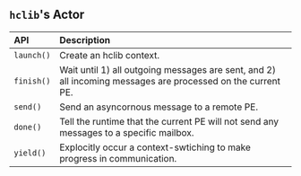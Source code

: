 ## `hclib`'s Actor

| API                  | Description |
| :-                   | :-   |
| `launch()`           | Create an hclib context. |
| `finish()`           | Wait until 1) all outgoing messages are sent, and 2) all incoming messages are processed on the current PE. |
| `send()`             | Send an asyncornous message to a remote PE.  |
| `done()`             | Tell the runtime that the current PE will not send any messages to a specific mailbox. |
| `yield()`            | Explocitly occur a context-swtiching to make progress in communication. |
